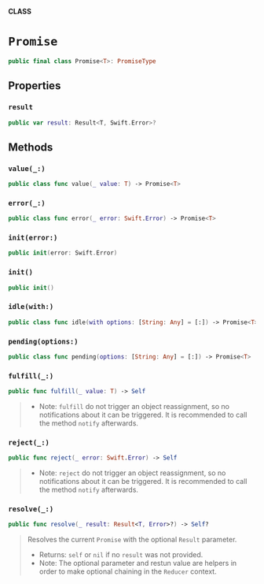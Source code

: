 **CLASS**

# `Promise`

```swift
public final class Promise<T>: PromiseType
```

## Properties
### `result`

```swift
public var result: Result<T, Swift.Error>?
```

## Methods
### `value(_:)`

```swift
public class func value(_ value: T) -> Promise<T>
```

### `error(_:)`

```swift
public class func error(_ error: Swift.Error) -> Promise<T>
```

### `init(error:)`

```swift
public init(error: Swift.Error)
```

### `init()`

```swift
public init()
```

### `idle(with:)`

```swift
public class func idle(with options: [String: Any] = [:]) -> Promise<T>
```

### `pending(options:)`

```swift
public class func pending(options: [String: Any] = [:]) -> Promise<T>
```

### `fulfill(_:)`

```swift
public func fulfill(_ value: T) -> Self
```

> - Note: `fulfill` do not trigger an object reassignment,
> so no notifications about it can be triggered. It is recommended
> to call the method `notify` afterwards.

### `reject(_:)`

```swift
public func reject(_ error: Swift.Error) -> Self
```

> - Note: `reject` do not trigger an object reassignment,
> so no notifications about it can be triggered. It is recommended
> to call the method `notify` afterwards.

### `resolve(_:)`

```swift
public func resolve(_ result: Result<T, Error>?) -> Self?
```

> Resolves the current `Promise` with the optional `Result` parameter.
> - Returns: `self` or `nil` if no `result` was not provided.
> - Note: The optional parameter and restun value are helpers in order to
> make optional chaining in the `Reducer` context.
